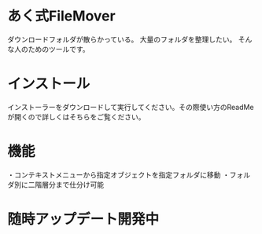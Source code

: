 # あく式FileMover
ダウンロードフォルダが散らかっている。
大量のフォルダを整理したい。
そんな人のためのツールです。
# インストール
インストーラーをダウンロードして実行してください。その際使い方のReadMeが開くので詳しくはそちらをご覧ください。
# 機能
・コンテキストメニューから指定オブジェクトを指定フォルダに移動
・フォルダ別に二階層分まで仕分け可能
# 随時アップデート開発中
